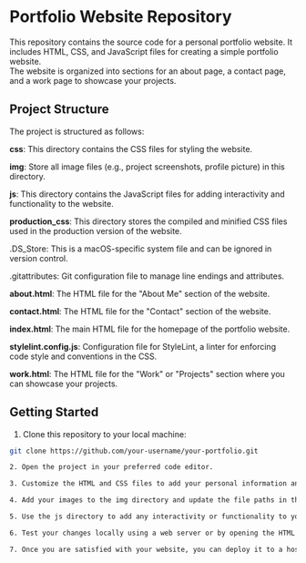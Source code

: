 # Portfolio Website Repository


This repository contains the source code for a personal portfolio website. It includes HTML, CSS, and JavaScript files for creating a simple portfolio website.  
The website is organized into sections for an about page, a contact page, and a work page to showcase your projects.  

## Project Structure  
  
The project is structured as follows:  

**css**: This directory contains the CSS files for styling the website.

**img**: Store all image files (e.g., project screenshots, profile picture) in this directory.

**js**: This directory contains the JavaScript files for adding interactivity and functionality to the website.

**production_css**: This directory stores the compiled and minified CSS files used in the production version of the website.

.DS_Store: This is a macOS-specific system file and can be ignored in version control.

.gitattributes: Git configuration file to manage line endings and attributes.

**about.html**: The HTML file for the "About Me" section of the website.

**contact.html**: The HTML file for the "Contact" section of the website.

**index.html**: The main HTML file for the homepage of the portfolio website.

**stylelint.config.js**: Configuration file for StyleLint, a linter for enforcing code style and conventions in the CSS.

**work.html**: The HTML file for the "Work" or "Projects" section where you can showcase your projects.  
  
## Getting Started  
  
1. Clone this repository to your local machine:  
  
```bash
git clone https://github.com/your-username/your-portfolio.git

2. Open the project in your preferred code editor.

3. Customize the HTML and CSS files to add your personal information and style the website to your liking.

4. Add your images to the img directory and update the file paths in the HTML files accordingly.

5. Use the js directory to add any interactivity or functionality to your website.

6. Test your changes locally using a web server or by opening the HTML files in a web browser.

7. Once you are satisfied with your website, you can deploy it to a hosting service of your choice.
